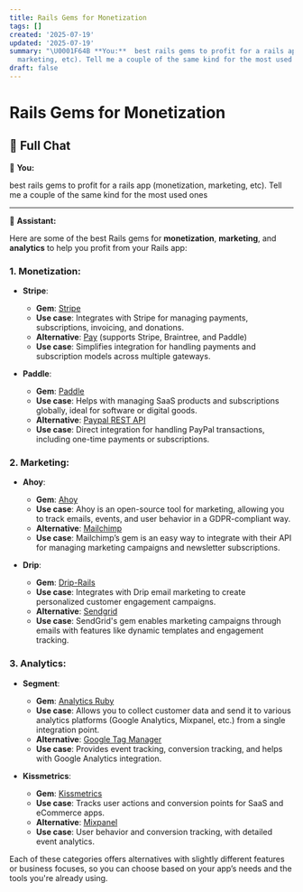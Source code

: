 ```yaml
---
title: Rails Gems for Monetization
tags: []
created: '2025-07-19'
updated: '2025-07-19'
summary: "\U0001F64B **You:**  best rails gems to profit for a rails app (monetization,
  marketing, etc). Tell me a couple of the same kind for the most used ones"
draft: false
---
```


# Rails Gems for Monetization

## 🧠 Full Chat

🙋 **You:**

best rails gems to profit for a rails app (monetization, marketing, etc). Tell me a couple of the same kind for the most used ones

---

🤖 **Assistant:**

Here are some of the best Rails gems for **monetization**, **marketing**, and **analytics** to help you profit from your Rails app:

### 1. **Monetization:**
   - **Stripe**:
     - **Gem**: [Stripe](https://github.com/stripe/stripe-ruby)
     - **Use case**: Integrates with Stripe for managing payments, subscriptions, invoicing, and donations.
     - **Alternative**: [Pay](https://github.com/pay-rails/pay) (supports Stripe, Braintree, and Paddle)
     - **Use case**: Simplifies integration for handling payments and subscription models across multiple gateways.

   - **Paddle**:
     - **Gem**: [Paddle](https://github.com/Paystar/paddle_pay)
     - **Use case**: Helps with managing SaaS products and subscriptions globally, ideal for software or digital goods.
     - **Alternative**: [Paypal REST API](https://github.com/paypal/PayPal-Ruby-SDK)
     - **Use case**: Direct integration for handling PayPal transactions, including one-time payments or subscriptions.

### 2. **Marketing:**
   - **Ahoy**:
     - **Gem**: [Ahoy](https://github.com/ankane/ahoy)
     - **Use case**: Ahoy is an open-source tool for marketing, allowing you to track emails, events, and user behavior in a GDPR-compliant way.
     - **Alternative**: [Mailchimp](https://github.com/GavinJoyce/mailchimp-api)
     - **Use case**: Mailchimp’s gem is an easy way to integrate with their API for managing marketing campaigns and newsletter subscriptions.

   - **Drip**:
     - **Gem**: [Drip-Rails](https://github.com/futurechimp/drip-rails)
     - **Use case**: Integrates with Drip email marketing to create personalized customer engagement campaigns.
     - **Alternative**: [Sendgrid](https://github.com/stephenb/sendgrid)
     - **Use case**: SendGrid's gem enables marketing campaigns through emails with features like dynamic templates and engagement tracking.

### 3. **Analytics:**
   - **Segment**:
     - **Gem**: [Analytics Ruby](https://github.com/segmentio/analytics-ruby)
     - **Use case**: Allows you to collect customer data and send it to various analytics platforms (Google Analytics, Mixpanel, etc.) from a single integration point.
     - **Alternative**: [Google Tag Manager](https://github.com/google/tagmanager)
     - **Use case**: Provides event tracking, conversion tracking, and helps with Google Analytics integration.
  
   - **Kissmetrics**:
     - **Gem**: [Kissmetrics](https://github.com/kissmetrics/kissmetrics-ruby)
     - **Use case**: Tracks user actions and conversion points for SaaS and eCommerce apps.
     - **Alternative**: [Mixpanel](https://github.com/mixpanel/mixpanel-ruby)
     - **Use case**: User behavior and conversion tracking, with detailed event analytics.

Each of these categories offers alternatives with slightly different features or business focuses, so you can choose based on your app’s needs and the tools you're already using.